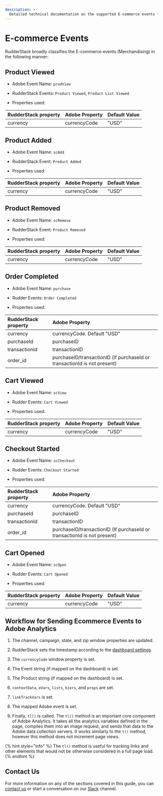 ```yaml
---
description: >-
  Detailed technical documentation on the supported E-commerce events for the Adobe Analytics destination.
---
```


# E-commerce Events

RudderStack broadly classifies the E-commerce events (Merchandising) in the following manner:

## Product Viewed

- Adobe Event Name: `prodView`

- RudderStack Events: `Product Viewed`, `Product List Viewed`

- Properties used:

| RudderStack property| Adobe Property | Default Value |
| :--- | :--- | :--- |
| currency | currencyCode | "USD" |


## Product Added

- Adobe Event Name: `scAdd`

- RudderStack Event: `Product Added`

- Properties used:

| RudderStack property| Adobe Property | Default Value |
| :--- | :--- | :--- |
| currency | currencyCode | "USD" |


## Product Removed

- Adobe Event Name: `scRemove`

- RudderStack Event: `Product Removed`

- Properties used:

| RudderStack property| Adobe Property | Default Value |
| :--- | :--- | :--- |
| currency | currencyCode | "USD" |


## Order Completed

- Adobe Event Name: `purchase`

- Rudder Events: `Order Completed`

- Properties used:

| RudderStack property| Adobe Property |
| :--- | :--- |
| currency | currencyCode. Default "USD" |
| purchaseId | purchaseID |
| transactionId | transactionID |
| order_id | purchaseID/transactionID (if purchaseId or transactionId is not present) |


## Cart Viewed

- Adobe Event Name: `scView`

- Rudder Events: `Cart Viewed`

- Properties used:

| RudderStack property| Adobe Property | Default Value |
| :--- | :--- | :--- |
| currency | currencyCode | "USD" |


## Checkout Started

- Adobe Event Name: `scCheckout`

- Rudder Events: `Checkout Started`

- Properties used:

| RudderStack property| Adobe Property |
| :--- | :--- |
| currency | currencyCode. Default "USD" |
| purchaseId | purchaseID |
| transactionId | transactionID |
| order_id | purchaseID/transactionID (If purchaseId or transactionId is not present) |


## Cart Opened 

- Adobe Event Name: `scOpen`

- Rudder Events: `Cart Opened`

- Properties used:

| RudderStack property| Adobe Property | Default Value |
| :--- | :--- | :--- |
| currency | currencyCode | "USD" |


## Workflow for Sending Ecommerce Events to Adobe Analytics

1. The channel, campaign, state, and zip window properties are updated.

2. RudderStack sets the timestamp according to the [dashboard settings]().

3. The `currencyCode` window property is set.

5. The Event string (if mapped on the dashboard) is set.

6. The Product string (if mapped on the dashboard) is set.

7. `contextData`, `eVars`, `lists`, `hiers`, and `props` are set.

8. `linkTrackVars` is set.

9. The mapped Adobe event is set.

10. Finally, `tl()` is called. The `tl()` method is an important core component of Adobe Analytics. It takes all the analytics variables defined in the page, compiles them into an image request, and sends that data to the Adobe data collection servers. It works similarly to the `t()` method, however this method does not increment page views. 

{% hint style="info" %}
The `tl()` method is useful for tracking links and other elements that would not be otherwise considered in a full page load.
{% endhint %}

## Contact Us

For more information on any of the sections covered in this guide, you can [contact us](mailto:%20docs@rudderstack.com) or start a conversation on our [Slack](https://resources.rudderstack.com/join-rudderstack-slack) channel.
